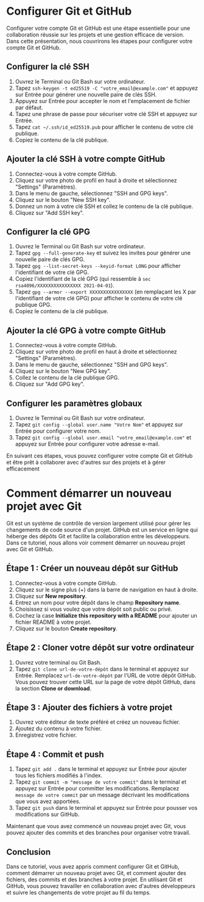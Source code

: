 # Configurer Git et GitHub

Configurer votre compte Git et GitHub est une étape essentielle pour une collaboration réussie sur les projets et une gestion efficace de version. Dans cette présentation, nous couvrirons les étapes pour configurer votre compte Git et GitHub.

## Configurer la clé SSH

1. Ouvrez le Terminal ou Git Bash sur votre ordinateur.
2. Tapez `ssh-keygen -t ed25519 -C "votre_email@example.com"` et appuyez sur Entrée pour générer une nouvelle paire de clés SSH.
3. Appuyez sur Entrée pour accepter le nom et l'emplacement de fichier par défaut.
4. Tapez une phrase de passe pour sécuriser votre clé SSH et appuyez sur Entrée.
5. Tapez `cat ~/.ssh/id_ed25519.pub` pour afficher le contenu de votre clé publique.
6. Copiez le contenu de la clé publique.

## Ajouter la clé SSH à votre compte GitHub

1. Connectez-vous à votre compte GitHub.
2. Cliquez sur votre photo de profil en haut à droite et sélectionnez "Settings" (Paramètres).
3. Dans le menu de gauche, sélectionnez "SSH and GPG keys".
4. Cliquez sur le bouton "New SSH key".
5. Donnez un nom à votre clé SSH et collez le contenu de la clé publique.
6. Cliquez sur "Add SSH key".

## Configurer la clé GPG

1. Ouvrez le Terminal ou Git Bash sur votre ordinateur.
2. Tapez `gpg --full-generate-key` et suivez les invites pour générer une nouvelle paire de clés GPG.
3. Tapez `gpg --list-secret-keys --keyid-format LONG` pour afficher l'identifiant de votre clé GPG.
4. Copiez l'identifiant de la clé GPG (qui ressemble à `sec rsa4096/XXXXXXXXXXXXXXXX 2021-04-01`).
5. Tapez `gpg --armor --export XXXXXXXXXXXXXXXX` (en remplaçant les X par l'identifiant de votre clé GPG) pour afficher le contenu de votre clé publique GPG.
6. Copiez le contenu de la clé publique.

## Ajouter la clé GPG à votre compte GitHub

1. Connectez-vous à votre compte GitHub.
2. Cliquez sur votre photo de profil en haut à droite et sélectionnez "Settings" (Paramètres).
3. Dans le menu de gauche, sélectionnez "SSH and GPG keys".
4. Cliquez sur le bouton "New GPG key".
5. Collez le contenu de la clé publique GPG.
6. Cliquez sur "Add GPG key".

## Configurer les paramètres globaux

1. Ouvrez le Terminal ou Git Bash sur votre ordinateur.
2. Tapez `git config --global user.name "Votre Nom"` et appuyez sur Entrée pour configurer votre nom.
3. Tapez `git config --global user.email "votre_email@example.com"` et appuyez sur Entrée pour configurer votre adresse e-mail.

En suivant ces étapes, vous pouvez configurer votre compte Git et GitHub et être prêt à collaborer avec d'autres sur des projets et à gérer efficacement

# Comment démarrer un nouveau projet avec Git

Git est un système de contrôle de version largement utilisé pour gérer les changements de code source d'un projet. GitHub est un service en ligne qui héberge des dépôts Git et facilite la collaboration entre les développeurs. Dans ce tutoriel, nous allons voir comment démarrer un nouveau projet avec Git et GitHub.

## Étape 1 : Créer un nouveau dépôt sur GitHub

1. Connectez-vous à votre compte GitHub.
2. Cliquez sur le signe plus (+) dans la barre de navigation en haut à droite.
3. Cliquez sur **New repository**.
4. Entrez un nom pour votre dépôt dans le champ **Repository name**.
5. Choisissez si vous voulez que votre dépôt soit public ou privé.
6. Cochez la case **Initialize this repository with a README** pour ajouter un fichier README à votre projet.
7. Cliquez sur le bouton **Create repository**.

## Étape 2 : Cloner votre dépôt sur votre ordinateur

1. Ouvrez votre terminal ou Git Bash.
2. Tapez `git clone url-de-votre-dépôt` dans le terminal et appuyez sur Entrée. Remplacez `url-de-votre-dépôt` par l'URL de votre dépôt GitHub. Vous pouvez trouver cette URL sur la page de votre dépôt GitHub, dans la section **Clone or download**.

## Étape 3 : Ajouter des fichiers à votre projet

1. Ouvrez votre éditeur de texte préféré et créez un nouveau fichier.
2. Ajoutez du contenu à votre fichier.
3. Enregistrez votre fichier.

## Étape 4 : Commit et push

1. Tapez `git add .` dans le terminal et appuyez sur Entrée pour ajouter tous les fichiers modifiés à l'index.
2. Tapez `git commit -m "message de votre commit"` dans le terminal et appuyez sur Entrée pour committer les modifications. Remplacez `message de votre commit` par un message décrivant les modifications que vous avez apportées.
3. Tapez `git push` dans le terminal et appuyez sur Entrée pour pousser vos modifications sur GitHub.

Maintenant que vous avez commencé un nouveau projet avec Git, vous pouvez ajouter des commits et des branches pour organiser votre travail.

## Conclusion

Dans ce tutoriel, vous avez appris comment configurer Git et GitHub, comment démarrer un nouveau projet avec Git, et comment ajouter des fichiers, des commits et des branches à votre projet. En utilisant Git et GitHub, vous pouvez travailler en collaboration avec d'autres développeurs et suivre les changements de votre projet au fil du temps.
